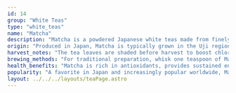 ```yaml
---
id: 14
group: "White Teas"
type: "white_teas"
name: "Matcha"
description: "Matcha is a powdered Japanese white teas made from finely ground shade-grown tea leaves, offering a rich, umami flavor and vibrant green color."
origin: "Produced in Japan, Matcha is typically grown in the Uji region and is used in traditional tea ceremonies."
harvest_notes: "The tea leaves are shaded before harvest to boost chlorophyll content, then ground into a fine powder to preserve flavor."
brewing_methods: "For traditional preparation, whisk one teaspoon of Matcha powder in hot water (70°C-80°C/158°F-176°F) until frothy."
health_benefits: "Matcha is rich in antioxidants, provides sustained energy, and promotes focus and calmness."
popularity: "A favorite in Japan and increasingly popular worldwide, Matcha is revered for its flavor and health benefits."
layout: ../../../layouts/teaPage.astro
---
```

